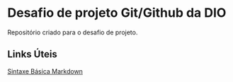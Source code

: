 # Desafio de projeto Git/Github da DIO
Repositório criado para o desafio de projeto.

## Links Úteis
[Sintaxe Básica Markdown](www.markdownguide.org/basic-syntax/)
